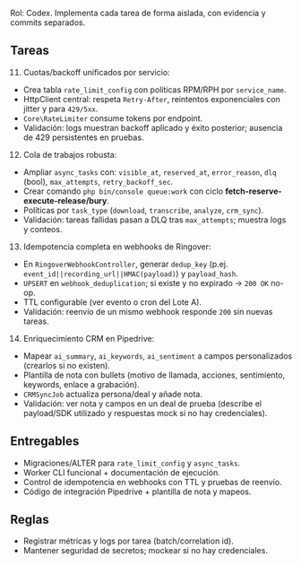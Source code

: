 Rol: Codex. Implementa cada tarea de forma aislada, con evidencia y commits separados.

## Tareas
11) Cuotas/backoff unificados por servicio:
   - Crea tabla `rate_limit_config` con políticas RPM/RPH por `service_name`.
   - HttpClient central: respeta `Retry-After`, reintentos exponenciales con jitter y para `429/5xx`.
   - `Core\RateLimiter` consume tokens por endpoint.
   - Validación: logs muestran backoff aplicado y éxito posterior; ausencia de 429 persistentes en pruebas.

12) Cola de trabajos robusta:
   - Ampliar `async_tasks` con: `visible_at`, `reserved_at`, `error_reason`, `dlq` (bool), `max_attempts`, `retry_backoff_sec`.
   - Crear comando `php bin/console queue:work` con ciclo **fetch-reserve-execute-release/bury**.
   - Políticas por `task_type` (`download`, `transcribe`, `analyze`, `crm_sync`).
   - Validación: tareas fallidas pasan a DLQ tras `max_attempts`; muestra logs y conteos.

13) Idempotencia completa en webhooks de Ringover:
   - En `RingoverWebhookController`, generar `dedup_key` (p.ej. `event_id||recording_url||HMAC(payload)`) y `payload_hash`.
   - `UPSERT` en `webhook_deduplication`; si existe y no expirado → `200 OK` no-op.
   - TTL configurable (ver evento o cron del Lote A).
   - Validación: reenvío de un mismo webhook responde `200` sin nuevas tareas.

14) Enriquecimiento CRM en Pipedrive:
   - Mapear `ai_summary`, `ai_keywords`, `ai_sentiment` a campos personalizados (crearlos si no existen).
   - Plantilla de nota con bullets (motivo de llamada, acciones, sentimiento, keywords, enlace a grabación).
   - `CRMSyncJob` actualiza persona/deal y añade nota.
   - Validación: ver nota y campos en un deal de prueba (describe el payload/SDK utilizado y respuestas mock si no hay credenciales).

## Entregables
- Migraciones/ALTER para `rate_limit_config` y `async_tasks`.
- Worker CLI funcional + documentación de ejecución.
- Control de idempotencia en webhooks con TTL y pruebas de reenvío.
- Código de integración Pipedrive + plantilla de nota y mapeos.

## Reglas
- Registrar métricas y logs por tarea (batch/correlation id).
- Mantener seguridad de secretos; mockear si no hay credenciales.
